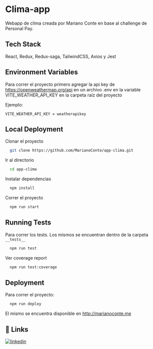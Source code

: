 
# Clima-app

Webapp de clima creada por Mariano Conte en base al challenge de Personal Pay.




## Tech Stack

React, Redux, Redux-saga, TailwindCSS, Axios y Jest



## Environment Variables

Para correr el proyecto primero agregar la api key de https://openweathermap.org/api en un archivo .env en la variable VITE_WEATHER_API_KEY en la carpeta raíz del proyecto

Ejemplo:

`VITE_WEATHER_API_KEY = weatherapikey`


## Local Deployment

Clonar el proyecto

```bash
  git clone https://github.com/MarianoConte/app-clima.git
```

Ir al directorio

```bash
  cd app-clima
```

Instalar dependencias

```bash
  npm install
```

Correr el proyecto

```bash
  npm run start
```


## Running Tests

Para correr los tests. Los mismos se encuentran dentro de la carpeta `__tests__`

```bash
  npm run test
```

Ver coverage report

```bash
  npm run test:coverage
```
## Deployment

Para correr el proyecto:

```bash
  npm run deploy
```

El mismo se encuentra disponible en http://marianoconte.me

## 🔗 Links

[![linkedin](https://img.shields.io/badge/linkedin-0A66C2?style=for-the-badge&logo=linkedin&logoColor=white)](https://www.linkedin.com/in/mariano-conte/)
